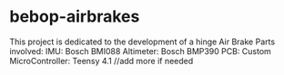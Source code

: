 # bebop-airbrakes

This project is dedicated to the development of a hinge Air Brake
Parts involved:
    IMU: Bosch BMI088
    Altimeter: Bosch BMP390
    PCB: Custom
    MicroController: Teensy 4.1
    //add more if needed